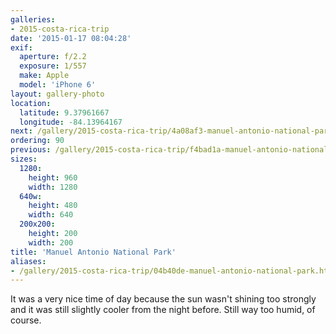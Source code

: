 ```yaml
---
galleries:
- 2015-costa-rica-trip
date: '2015-01-17 08:04:28'
exif:
  aperture: f/2.2
  exposure: 1/557
  make: Apple
  model: 'iPhone 6'
layout: gallery-photo
location:
  latitude: 9.37961667
  longitude: -84.13964167
next: /gallery/2015-costa-rica-trip/4a08af3-manuel-antonio-national-park
ordering: 90
previous: /gallery/2015-costa-rica-trip/f4bad1a-manuel-antonio-national-park
sizes:
  1280:
    height: 960
    width: 1280
  640w:
    height: 480
    width: 640
  200x200:
    height: 200
    width: 200
title: 'Manuel Antonio National Park'
aliases:
- /gallery/2015-costa-rica-trip/04b40de-manuel-antonio-national-park.html
---
```


It was a very nice time of day because the sun wasn't shining too strongly and it was still slightly cooler from the night before. Still way too humid, of course.

